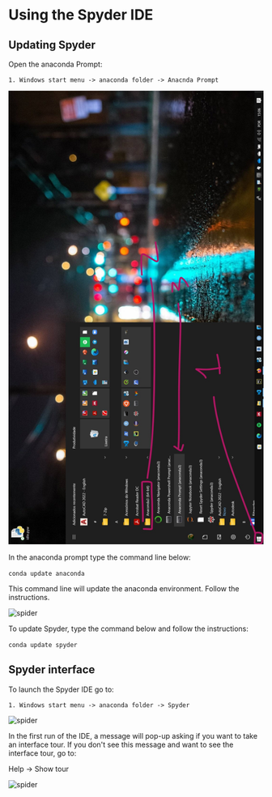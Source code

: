 # Using the Spyder IDE

## Updating Spyder

Open the anaconda Prompt: 

    1. Windows start menu -> anaconda folder -> Anacnda Prompt

![spider](./Up_spyder_01.jpg)

In the anaconda prompt type the command line below:

``` conda update anaconda ```

This command line will update the anaconda environment. Follow the instructions.

![spider](./Up_spyder_02.jpg)

To update Spyder, type the command below and follow the instructions:

``` conda update spyder ```

## Spyder interface

To launch the Spyder IDE go to:

    1. Windows start menu -> anaconda folder -> Spyder

![spider](./spyder_launch_01.jpg)

In the first run of the IDE, a message will pop-up asking if you want to take an interface tour. If you don't see this message and want to see the interface tour, go to:

Help -> Show tour

![spider](./spyder_launch_02.jpg)






